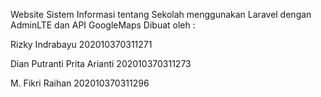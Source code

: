 Website Sistem Informasi tentang Sekolah menggunakan Laravel dengan AdminLTE dan API GoogleMaps
Dibuat oleh :

Rizky Indrabayu                 202010370311271

Dian Putranti Prita Arianti     202010370311273

M. Fikri Raihan                 202010370311296
